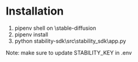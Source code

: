 # Installation

1. pipenv shell on \stable-diffusion
2. pipenv install
3. python stability-sdk\src\stability_sdk\app.py

Note: make sure to update STABILITY_KEY in .env